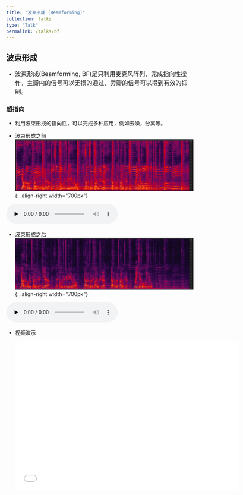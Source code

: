```yaml
---
title: "波束形成 (Beamforming)"
collection: talks
type: "Talk"
permalink: /talks/bf
---
```


##  波束形成 
- <font size=3> 波束形成(Beamforming, BF)是只利用麦克风阵列，完成指向性操作，主瓣内的信号可以无损的通过，旁瓣的信号可以得到有效的抑制。</font>  



###  超指向
- 利用波束形成的指向性，可以完成多种应用，例如去噪，分离等。
  
 
- 波束形成之前
![AEC before](/images/bfbefore.png){: .align-right  width="700px"}

​<audio id="audio" controls="" preload="none">
      <source id="wav" src="../files/bfbefore.wav">{: .align-center}
 

- 波束形成之后
![AEC before](/images/bfafter.png){: .align-right  width="700px"}

​<audio id="audio" controls="" preload="none">
      <source id="wav" src="../files/bfafter.wav">{: .align-center}

- 视频演示
  
   <iframe 
    src="//player.bilibili.com/player.html?isOutside=true&aid=383449809&bvid=BV1zZ4y117HS&cid=583919755&p=1&poster=1&autoplay=0"
    scrolling="no" 
    width="600px" height="400px" 
    border="0" frameborder="no" framespacing="0" allowfullscreen="true"> 
   </iframe>
